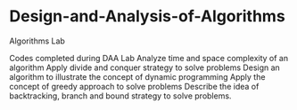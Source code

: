 # Design-and-Analysis-of-Algorithms
Algorithms Lab

Codes completed during DAA Lab
Analyze time and space complexity of an algorithm
Apply divide and conquer strategy to solve problems
Design an algorithm to illustrate the concept of dynamic programming
Apply the concept of greedy approach to solve problems
Describe the idea of backtracking, branch and bound strategy to solve
problems.
